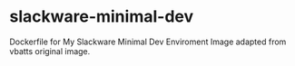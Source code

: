 # slackware-minimal-dev
Dockerfile for My Slackware Minimal Dev Enviroment Image adapted from vbatts original image.
